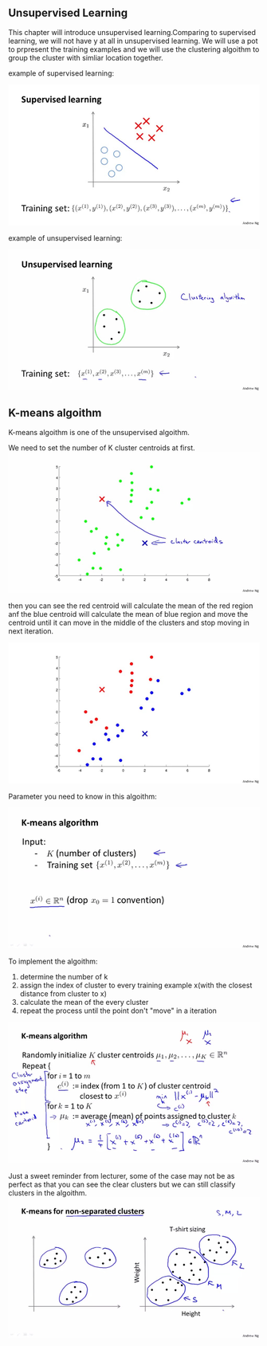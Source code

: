 ## Unsupervised Learning 
This chapter will introduce unsupervised learning.Comparing to supervised learning, we will not have y at all in unsupervised learning. We will use a pot to prpresent the training examples and we will use the clustering algoithm to group the cluster with simliar location together.

example of supervised learning:

![](picture/ch8_2.jpg)

example of unsupervised learning:

![](picture/ch8_1.png)

## K-means algoithm
K-means algoithm is one of the unsupervised algoithm.

We need to set the number of K cluster centroids at first. 
![](picture/ch8_3.png)

then you can see the red centroid will calculate the mean of the red region anf the blue centroid will calculate the mean of blue region and move the centroid until it can move in the middle of the clusters and stop moving in next iteration.

![](picture/ch8_3.jpg)

Parameter you need to know in this algoithm:

![](picture/ch8_4.png)

To implement the algoithm:
1. determine the number of k
2. assign the index of cluster to every training example x(with the closest distance from cluster to x)
3. calculate the mean of the every cluster
4. repeat the process until the point don't "move" in a iteration

![](picture/ch8_5.png)

Just a sweet reminder from lecturer, some of the case may not be as perfect as that you can see the clear clusters but we can still classify clusters in the algoithm.
![](picture/ch8_6.png)
